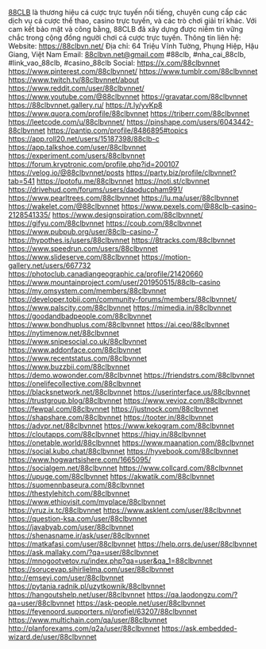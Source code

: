 <a href="https://88clbvn.net/">88CLB</a> là thương hiệu cá cược trực tuyến nổi tiếng, chuyên cung cấp các dịch vụ cá cược thể thao, casino trực tuyến, và các trò chơi giải trí khác. Với cam kết bảo mật và công bằng, 88CLB đã xây dựng được niềm tin vững chắc trong cộng đồng người chơi cá cược trực tuyến.
Thông tin liên hệ:
Website: <a href="https://88clbvn.net/">https://88clbvn.net/</a>
Địa chỉ: 64 Triệu Vĩnh Tường, Phụng Hiệp, Hậu Giang, Việt Nam
Email: 88clbvn.net@gmail.com
#88clb, #nha_cai_88clb, #link_vao_88clb, #casino_88clb
Social: 
<a href="https://x.com/88clbvnnet">https://x.com/88clbvnnet</a>
<a href="https://www.pinterest.com/88clbvnnet/">https://www.pinterest.com/88clbvnnet/</a>
<a href="https://www.tumblr.com/88clbvnnet">https://www.tumblr.com/88clbvnnet</a>
<a href="https://www.twitch.tv/88clbvnnet/about">https://www.twitch.tv/88clbvnnet/about</a>
<a href="https://www.reddit.com/user/88clbvnnet/">https://www.reddit.com/user/88clbvnnet/</a>
<a href="https://www.youtube.com/@88clbvnnet">https://www.youtube.com/@88clbvnnet</a>
<a href="https://gravatar.com/88clbvnnet">https://gravatar.com/88clbvnnet</a>
<a href="https://88clbvnnet.gallery.ru/">https://88clbvnnet.gallery.ru/</a>
<a href="https://t.ly/yvKp8">https://t.ly/yvKp8</a>
<a href="https://www.quora.com/profile/88clbvnnet">https://www.quora.com/profile/88clbvnnet</a>
<a href="https://triberr.com/88clbvnnet">https://triberr.com/88clbvnnet</a>
<a href="https://leetcode.com/u/88clbvnnet/">https://leetcode.com/u/88clbvnnet/</a>
<a href="https://pinshape.com/users/6043442-88clbvnnet">https://pinshape.com/users/6043442-88clbvnnet</a>
<a href="https://pantip.com/profile/8486895#topics">https://pantip.com/profile/8486895#topics</a>
<a href="https://app.roll20.net/users/15187398/88clb-c">https://app.roll20.net/users/15187398/88clb-c</a>
<a href="https://app.talkshoe.com/user/88clbvnnet">https://app.talkshoe.com/user/88clbvnnet</a>
<a href="https://experiment.com/users/88clbvnnet">https://experiment.com/users/88clbvnnet</a>
<a href="https://forum.kryptronic.com/profile.php?id=200107">https://forum.kryptronic.com/profile.php?id=200107</a>
<a href="https://velog.io/@88clbvnnet/posts">https://velog.io/@88clbvnnet/posts</a>
<a href="https://party.biz/profile/clbvnnet?tab=541">https://party.biz/profile/clbvnnet?tab=541</a>
<a href="https://potofu.me/88clbvnnet">https://potofu.me/88clbvnnet</a>
<a href="https://noti.st/clbvnnet">https://noti.st/clbvnnet</a>
<a href="https://drivehud.com/forums/users/daoducpham991/">https://drivehud.com/forums/users/daoducpham991/</a>
<a href="https://www.pearltrees.com/88clbvnnet">https://www.pearltrees.com/88clbvnnet</a>
<a href="https://lu.ma/user/88clbvnnet">https://lu.ma/user/88clbvnnet</a>
<a href="https://wakelet.com/@88clbvnnet">https://wakelet.com/@88clbvnnet</a>
<a href="https://www.pexels.com/@88clb-casino-2128541335/">https://www.pexels.com/@88clb-casino-2128541335/</a>
<a href="https://www.designspiration.com/88clbvnnet/">https://www.designspiration.com/88clbvnnet/</a>
<a href="https://gifyu.com/88clbvnnet">https://gifyu.com/88clbvnnet</a>
<a href="https://coub.com/88clbvnnet">https://coub.com/88clbvnnet</a>
<a href="https://www.pubpub.org/user/88clb-casino-7">https://www.pubpub.org/user/88clb-casino-7</a>
<a href="https://hypothes.is/users/88clbvnnet">https://hypothes.is/users/88clbvnnet</a>
<a href="https://8tracks.com/88clbvnnet">https://8tracks.com/88clbvnnet</a>
<a href="https://www.speedrun.com/users/88clbvnnet">https://www.speedrun.com/users/88clbvnnet</a>
<a href="https://www.slideserve.com/88clbvnnet">https://www.slideserve.com/88clbvnnet</a>
<a href="https://motion-gallery.net/users/667732">https://motion-gallery.net/users/667732</a>
<a href="https://photoclub.canadiangeographic.ca/profile/21420660">https://photoclub.canadiangeographic.ca/profile/21420660</a>
<a href="https://www.mountainproject.com/user/201950515/88clb-casino">https://www.mountainproject.com/user/201950515/88clb-casino</a>
<a href="https://my.omsystem.com/members/88clbvnnet">https://my.omsystem.com/members/88clbvnnet</a>
<a href="https://developer.tobii.com/community-forums/members/88clbvnnet/">https://developer.tobii.com/community-forums/members/88clbvnnet/</a>
<a href="https://www.palscity.com/88clbvnnet">https://www.palscity.com/88clbvnnet</a>
<a href="https://mimedia.in/88clbvnnet">https://mimedia.in/88clbvnnet</a>
<a href="https://goodandbadpeople.com/88clbvnnet">https://goodandbadpeople.com/88clbvnnet</a>
<a href="https://www.bondhuplus.com/88clbvnnet">https://www.bondhuplus.com/88clbvnnet</a>
<a href="https://ai.ceo/88clbvnnet">https://ai.ceo/88clbvnnet</a>
<a href="https://nytimenow.net/88clbvnnet">https://nytimenow.net/88clbvnnet</a>
<a href="https://www.snipesocial.co.uk/88clbvnnet">https://www.snipesocial.co.uk/88clbvnnet</a>
<a href="https://www.addonface.com/88clbvnnet">https://www.addonface.com/88clbvnnet</a>
<a href="https://www.recentstatus.com/88clbvnnet">https://www.recentstatus.com/88clbvnnet</a>
<a href="https://www.buzzbii.com/88clbvnnet">https://www.buzzbii.com/88clbvnnet</a>
<a href="https://demo.wowonder.com/88clbvnnet">https://demo.wowonder.com/88clbvnnet</a>
<a href="https://friendstrs.com/88clbvnnet">https://friendstrs.com/88clbvnnet</a>
<a href="https://onelifecollective.com/88clbvnnet">https://onelifecollective.com/88clbvnnet</a>
<a href="https://blacksnetwork.net/88clbvnnet">https://blacksnetwork.net/88clbvnnet</a>
<a href="https://userinterface.us/88clbvnnet">https://userinterface.us/88clbvnnet</a>
<a href="https://trustgroup.blog/88clbvnnet">https://trustgroup.blog/88clbvnnet</a>
<a href="https://www.vevioz.com/88clbvnnet">https://www.vevioz.com/88clbvnnet</a>
<a href="https://fewpal.com/88clbvnnet">https://fewpal.com/88clbvnnet</a>
<a href="https://justnock.com/88clbvnnet">https://justnock.com/88clbvnnet</a>
<a href="https://shapshare.com/88clbvnnet">https://shapshare.com/88clbvnnet</a>
<a href="https://tooter.in/88clbvnnet">https://tooter.in/88clbvnnet</a>
<a href="https://advpr.net/88clbvnnet">https://advpr.net/88clbvnnet</a>
<a href="https://www.kekogram.com/88clbvnnet">https://www.kekogram.com/88clbvnnet</a>
<a href="https://cloutapps.com/88clbvnnet">https://cloutapps.com/88clbvnnet</a>
<a href="https://hiqy.in/88clbvnnet">https://hiqy.in/88clbvnnet</a>
<a href="https://onetable.world/88clbvnnet">https://onetable.world/88clbvnnet</a>
<a href="https://www.maanation.com/88clbvnnet">https://www.maanation.com/88clbvnnet</a>
<a href="https://social.kubo.chat/88clbvnnet">https://social.kubo.chat/88clbvnnet</a>
<a href="https://hyvebook.com/88clbvnnet">https://hyvebook.com/88clbvnnet</a>
<a href="https://www.hogwartsishere.com/1665095/">https://www.hogwartsishere.com/1665095/</a>
<a href="https://socialgem.net/88clbvnnet">https://socialgem.net/88clbvnnet</a>
<a href="https://www.collcard.com/88clbvnnet">https://www.collcard.com/88clbvnnet</a>
<a href="https://upuge.com/88clbvnnet">https://upuge.com/88clbvnnet</a>
<a href="https://akwatik.com/88clbvnnet">https://akwatik.com/88clbvnnet</a>
<a href="https://suomennbaseura.com/88clbvnnet">https://suomennbaseura.com/88clbvnnet</a>
<a href="https://thestylehitch.com/88clbvnnet">https://thestylehitch.com/88clbvnnet</a>
<a href="https://www.ethiovisit.com/myplace/88clbvnnet">https://www.ethiovisit.com/myplace/88clbvnnet</a>
<a href="https://yruz.ix.tc/88clbvnnet">https://yruz.ix.tc/88clbvnnet</a>
<a href="https://www.asklent.com/user/88clbvnnet">https://www.asklent.com/user/88clbvnnet</a>
<a href="https://question-ksa.com/user/88clbvnnet">https://question-ksa.com/user/88clbvnnet</a>
<a href="https://javabyab.com/user/88clbvnnet">https://javabyab.com/user/88clbvnnet</a>
<a href="https://shenasname.ir/ask/user/88clbvnnet">https://shenasname.ir/ask/user/88clbvnnet</a>
<a href="https://matkafasi.com/user/88clbvnnet">https://matkafasi.com/user/88clbvnnet</a>
<a href="https://help.orrs.de/user/88clbvnnet">https://help.orrs.de/user/88clbvnnet</a>
<a href="https://ask.mallaky.com/?qa=user/88clbvnnet">https://ask.mallaky.com/?qa=user/88clbvnnet</a>
<a href="https://mnogootvetov.ru/index.php?qa=user&qa_1=88clbvnnet">https://mnogootvetov.ru/index.php?qa=user&qa_1=88clbvnnet</a>
<a href="https://sorucevap.sihirlielma.com/user/88clbvnnet">https://sorucevap.sihirlielma.com/user/88clbvnnet</a>
<a href="http://emseyi.com/user/88clbvnnet">http://emseyi.com/user/88clbvnnet</a>
<a href="https://pytania.radnik.pl/uzytkownik/88clbvnnet">https://pytania.radnik.pl/uzytkownik/88clbvnnet</a>
<a href="https://hangoutshelp.net/user/88clbvnnet">https://hangoutshelp.net/user/88clbvnnet</a>
<a href="https://qa.laodongzu.com/?qa=user/88clbvnnet">https://qa.laodongzu.com/?qa=user/88clbvnnet</a>
<a href="https://ask-people.net/user/88clbvnnet">https://ask-people.net/user/88clbvnnet</a>
<a href="https://feyenoord.supporters.nl/profiel/63207/88clbvnnet">https://feyenoord.supporters.nl/profiel/63207/88clbvnnet</a>
<a href="https://www.multichain.com/qa/user/88clbvnnet">https://www.multichain.com/qa/user/88clbvnnet</a>
<a href="http://planforexams.com/q2a/user/88clbvnnet">http://planforexams.com/q2a/user/88clbvnnet</a>
<a href="https://ask.embedded-wizard.de/user/88clbvnnet">https://ask.embedded-wizard.de/user/88clbvnnet</a>
